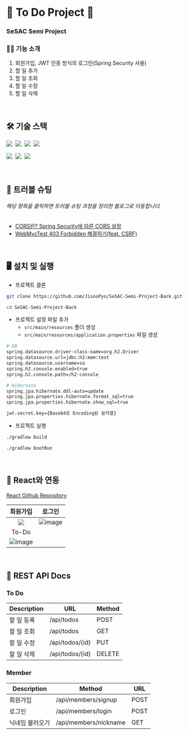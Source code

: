 # 📜 To Do Project 📜

### SeSAC Semi Project

### 💁‍♀️ 기능 소개

1. 회원가입, JWT 인증 방식의 로그인(Spring Security 사용)
3. 할 일 추가
4. 할 일 조회
5. 할 일 수정
6. 할 일 삭제

<br>

## 🛠️ 기술 스택

<img src="https://img.shields.io/badge/Java-007396?style=flat-square&logo=OpenJDK&logoColor=white">&nbsp;
<img src="https://img.shields.io/badge/Spring-6DB33F?style=flat-square&logo=spring&logoColor=white">&nbsp;
<img src="https://img.shields.io/badge/Spring Boot-6DB33F?style=flat-square&logo=springboot&logoColor=white">&nbsp;
<img src="https://img.shields.io/badge/Spring Security-6DB33F?style=flat-square&logo=springsecurity&logoColor=white">&nbsp;

<img src="https://img.shields.io/badge/MySQL-4479A1?style=flat-square&logo=mysql&logoColor=white">&nbsp;
<img src="https://img.shields.io/badge/Gradle-02303A?style=flat-square&logo=gradle&logoColor=white">&nbsp;
<img src="https://img.shields.io/badge/Notion-000000?style=flat-square&logo=notion&logoColor=white">&nbsp;

<br>

## 🎯 트러블 슈팅

###### 해당 항목을 클릭하면 트러블 슈팅 과정을 정리한 블로그로 이동합니다.

* [CORS란? Spring Security에 따른 CORS 설정](https://argente29.tistory.com/151)
* [WebMvcTest 403 Forbidden 해결하기(feat. CSRF)](https://argente29.tistory.com/152)

<br>

## 🖥️ 설치 및 실행

* 프로젝트 클론

```bash
git clone https://github.com/JisooPyo/SeSAC-Semi-Project-Back.git

cd SeSAC-Semi-Project-Back
```

* 프로젝트 설정 파일 추가
  * `src/main/resources` 폴더 생성
  * `src/main/resources/application.properties` 파일 생성

```bash
# DB
spring.datasource.driver-class-name=org.h2.Driver
spring.datasource.url=jdbc:h2:mem:test
spring.datasource.username=sa
spring.h2.console.enabled=true
spring.h2.console.path=/h2-console

# Hibernate
spring.jpa.hibernate.ddl-auto=update
spring.jpa.properties.hibernate.format_sql=true
spring.jpa.properties.hibernate.show_sql=true

jwt.secret.key={Base64로 Encoding된 문자열}
```

* 프로젝트 실행

```bash
./gradlew build

./gradlew bootRun
```

<br>

## 🔄️ React와 연동

[React Github Repository](https://github.com/JisooPyo/SeSAC-Semi-Project-Front)

|회원가입|로그인|
|:---:|:---:|
|<img src="https://github.com/user-attachments/assets/c8955092-8c29-4499-ae15-73d095b8f482">|![image](https://github.com/user-attachments/assets/5fa41195-d0ab-4dbd-b5f9-8c1d1241895e)|
|To-Do||
|![image](https://github.com/user-attachments/assets/0b1d64d5-8345-4452-9302-6c79b090cd41)||

<br>

## 📜 REST API Docs

### To Do

|Description|URL|Method|
|---|---|---|
|할 일 등록|/api/todos|POST|
|할 일 조회|/api/todos|GET|
|할 일 수정|/api/todos/{id}|PUT|
|할 일 삭제|/api/todos/{id}|DELETE|

### Member

|Description|Method|URL|
|---|---|---|
|회원가입|/api/members/signup|POST|
|로그인|/api/members/login|POST|
|닉네임 불러오기|/api/members/nickname|GET|
